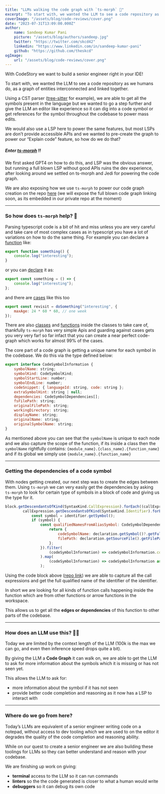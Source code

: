 ```yaml
---
title: "LLMs walking the code graph with `ts-morph` 👣"
excerpt: "To start with, we wanted the LLM to see a code repository as we humans do, as a graph of entities interconnected and linked together."
coverImage: "/assets/blog/code-reviews/cover.png"
date: "2023-07-31T13:09:00.000Z"
author:
    name: Sandeep Kumar Pani
    picture: "/assets/blog/authors/sandeep.jpg"
    twitter: "https://twitter.com/skcd42"
    linkedin: "https://www.linkedin.com/in/sandeep-kumar-pani"
    github: "https://github.com/theskcd"
ogImage:
    url: "/assets/blog/code-reviews/cover.png"
---
```


With CodeStory we want to build a senior engineer right in your IDE!

To start with, we wanted the LLM to see a code repository as we humans do, as a graph of entities interconnected and linked together.

Using a CST parser ([tree-sitter](https://tree-sitter.github.io/tree-sitter/) for example), we are able to get all the symbols present in the language but we wanted to go a step further and give the LLM an editor like experience so it can dig into a code symbol or get references for the symbol throughout the codebase to power mass edits.

We would also use a LSP here to power the same features, but most LSPs are don’t provide accessible APIs and we wanted to pre-create the graph to power our “Explain code” feature, so how do we do that?

##### Enter [ts-morph](https://github.com/dsherret/ts-morph) ‼️

We first asked GPT4 on how to do this, and LSP was the obvious answer, but running a full blown LSP without good APIs ruins the dev experience, after looking around we settled on ts-morph and Jedi for powering the code graph.

We are also exposing how we use `ts-morph` to power our code graph creation on the repo [here](https://github.com/codestoryai/typescript_parsing) (we will expose the full blown code graph linking soon, as its embedded in our private repo at the moment)

---

### So how does `ts-morph` help? 👋

Parsing typescript code is a bit of hit and miss unless you are very careful and take care of most complex cases as in typescript you have a lot of variations on how to do the same thing. For example you can declare a [function](https://github.com/codestoryai/typescript_parsing/blob/main/parseRepo.ts#L134) like:

```js
export function something() {
    console.log("interesting");
}
```

or you can [declare](https://github.com/codestoryai/typescript_parsing/blob/main/parseRepo.ts#L195) it as:

```js
export const something = () => {
    console.log("interesting");
};
```

and there are [cases](https://github.com/codestoryai/typescript_parsing/blob/main/parseRepo.ts#L488) like this too

```js
export const revisit = doSomething("interesting", {
    maxAge: 24 * 60 * 60, // one week
});
```

There are also [classes](https://github.com/codestoryai/typescript_parsing/blob/main/parseRepo.ts#L301) and [functions](https://github.com/codestoryai/typescript_parsing/blob/main/parseRepo.ts#L338-L355) inside the classes to take care of, thankfully `ts-morph` has very simple Apis and guarding against cases gets you very very far! so far infact that you can create a near perfect code-graph which works for almost 99% of the cases.

The core part of a code graph is getting a unique name for each symbol in the codebase. We do this via the type defined below:

```js
export interface CodeSymbolInformation {
    symbolName: string;
    symbolKind: CodeSymbolKind;
    symbolStartLine: number;
    symbolEndLine: number;
    codeSnippet: { languageId: string, code: string };
    extraSymbolHint: string | null;
    dependencies: CodeSymbolDependencies[];
    fsFilePath: string;
    originalFilePath: string;
    workingDirectory: string;
    displayName: string;
    originalName: string;
    originalSymbolName: string;
}
```

As mentioned above you can see that the `symbolName` is unique to each node and we also capture the scope of the function, if its inside a class then the `symbolName` rightfully contains: `{module_name}.{class_name}.{function_name}` and if its global we simply use `{module_name}.{function_name}`

---

### Getting the dependencies of a code symbol

With nodes getting created, our next step was to create the edges between them. Using `ts-morph` we can very easily get the dependencies by asking `ts-morph` to look for certain type of symbols in a block of code and giving us the type for it.

```js
block.getDescendantsOfKind(SyntaxKind.CallExpression).forEach((callExpression) => {
        callExpression.getDescendantsOfKind(SyntaxKind.Identifier).forEach((identifier) => {
            const symbol = identifier.getSymbol();
            if (symbol) {
                const qualifiedNamesFromAliasSymbol: CodeSymbolDependencyWithFileInformation[] | undefined = symbol.getAliasedSymbol()?.getDeclarations().map((declaration) => {
                    return {
                        codeSymbolName: declaration.getSymbol()?.getFullyQualifiedName(),
                        filePath: declaration.getSourceFile().getFilePath(),
                    };
                }).filter(
                    (codeSymbolInformation) => codeSymbolInformation.codeSymbolName !== undefined
                ).map(
                    (codeSymbolInformation) => codeSymbolInformation as CodeSymbolDependencyWithFileInformation
                );
```

Using the code block above ([repo link](https://github.com/codestoryai/typescript_parsing/blob/main/parseRepo.ts#L669-L744)) we are able to capture all the call expressions and get the full qualified name of the identifier of the identifier.

In short we are looking for all kinds of function calls happening inside the function which are from other functions or arrow functions in the workspace.

This allows us to get all the **edges or dependencies** of this function to other parts of the codebase.

---

### How does an LLM use this? 👨‍💻

Today we are limited by the context length of the LLM (100k is the max we can go, and even then inference speed drops quite a bit).

By giving the LLM a **Code Graph** it can walk on, we are able to get the LLM to ask for more information about the symbols which it is missing or has not seen yet.

This allows the LLM to ask for:

-   more information about the symbol if it has not seen
-   provide better code completion and reasoning as it now has a LSP to interact with

---

### Where do we go from here?

Today’s LLMs are equivalent of a senior engineer writing code on a notepad, without access to dev tooling which we are used to on the editor it degrades the quality of the code completion and reasoning ability.

While on our quest to create a senior engineer we are also building these toolings for LLMs so they can better understand and reason with your codebase.

We are finishing up work on giving:

-   **terminal** access to the LLM so it can run commands
-   **linters** so the the code generated is closer to what a human would write
-   **debuggers** so it can debug its own code
